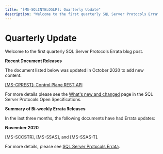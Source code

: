 ```yaml
---
title: "[MS-SQLINTBLOGLP]: Quarterly Update"
description: "Welcome to the first quarterly SQL Server Protocols Errata blog post.  Recent Document Releases  The document listed below was updated in October"
---
```


# Quarterly Update

<p> </p>
<p>Welcome to the first quarterly SQL Server Protocols Errata
blog post.</p>

<p><b>Recent Document Releases</b></p>

<p>The document listed below was updated in October 2020 to add
new content.</p>

<p><span><a href="https://docs.microsoft.com/en-us/openspecs/sql_server_protocols/ms-cprest/8fc422db-5e90-4dae-8a2a-aab4dd5503e9">[MS-CPREST]:
Control Plane REST API</a></span></p>

<p>For more details please see the <span><a href="https://docs.microsoft.com/en-us/openspecs/sql_server_protocols/ms-sqlprotlp/2efaa6c9-699e-4e2c-9ea7-d342ad51a988">What's
new and changed</a></span> page in the SQL Server Protocols Open Specifications.</p>

<p><b>Summary of Bi-weekly Errata Releases</b></p>

<p>In the last three months, the following documents have had
Errata updates:</p>

<p><b>November 2020</b></p>

<p>[MS-SCCSTR], [MS-SSAS], and [MS-SSAS-T].</p>

<p>For more details, please see <span><a href="https://docs.microsoft.com/en-us/openspecs/sql_server_protocols/ms-sqlerrata/ccfd60a1-e76b-4f03-93d0-a4d10ec03f5e">SQL
Server Protocols Errata</a></span>.</p>


                